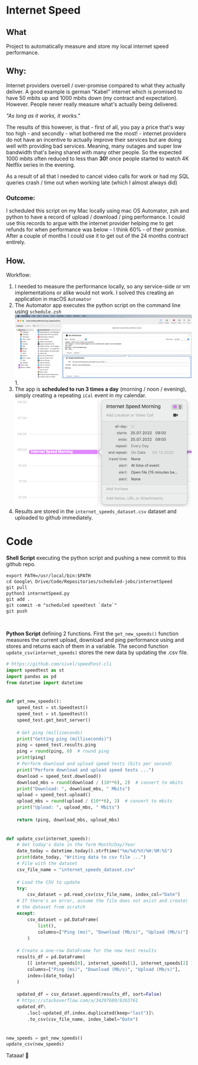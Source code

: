 # Internet Speed

## What
Project to automatically measure and store my local internet speed performance. 

## Why: 
Internet providers oversell / over-promise compared to what they actually deliver. A good example is german "Kabel" internet which is promised to have 50 mbits up and 1000 mbits down (my contract and expectation). However. People never really measure what's actually being delivered. 

_"As long as it works, it works."_

The results of this however, is that - first of all, you pay a price that's way too high - and secondly - what bothered me the most! - internet providers do not have an incentive to actually improve their services but are doing well with providing bad services. Meaning, many outages and super low bandwidth that's being shared with many other people. So the expected 1000 mbits often reduced to less than **30!** once people started to watch 4K Netflix series in the evening.

As a result of all that I needed to cancel video calls for work or had my SQL queries crash / time out when working late (which I almost always did)

### Outcome: 

I scheduled this script on my Mac locally using mac OS Automator, zsh and python to have a record of upload / download / ping performance. I could use this records to argue with the internet provider helping me to get refunds for when performance was below - I think 60% - of their promise. After a couple of months I could use it to get out of the 24 months contract entirely. 

## How. 

Workflow: 

1. I needed to measure the performance locally, so any service-side or vm implementations or alike would not work. I solved this creating an application in macOS ``Automator`` 
2. The Automator app executes the python script on the command line using ``schedule.zsh`` <img src="img/automator.png"></img>
   1. 
3. The app is **scheduled to run 3 times a day** (morning / noon / evening), simply creating a repeating `iCal` event in my calendar. <img src="img/calendar.png"></img>
4. Results are stored in the `internet_speeds_dataset.csv` dataset and uploaded to github immediately.


# Code

**Shell Script** executing the python script and pushing a new commit to this github repo.

```Shell
export PATH=/usr/local/bin:$PATH
cd Google\ Drive/Code/Repositories/scheduled-jobs/internetSpeed
git pull
python3 internetSpeed.py
git add .
git commit -m "scheduled speedtest `date`"
git push
```
<br/>

**Python Script** defining 2 functions. 
First the `get_new_speeds()` function measures the current upload, download and ping performance using and stores and returns each of them in a variable. The second function `update_csv(internet_speeds)` stores the new data by updating the .csv file. 

```Python
# https://github.com/sivel/speedtest-cli
import speedtest as st
import pandas as pd
from datetime import datetime


def get_new_speeds():
    speed_test = st.Speedtest()
    speed_test = st.Speedtest()
    speed_test.get_best_server()

    # Get ping (milliseconds)
    print("Getting ping (milliseconds)")
    ping = speed_test.results.ping
    ping = round(ping, 0)  # round ping
    print(ping)
    # Perform download and upload speed tests (bits per second)
    print("Perform download and upload speed tests ...")
    download = speed_test.download()
    download_mbs = round(download / (10**6), 2)  # convert to mbits
    print("Download: ", download_mbs, " Mbits")
    upload = speed_test.upload()
    upload_mbs = round(upload / (10**6), 2)  # convert to mbits
    print("Upload: ", upload_mbs, " Mbits")

    return (ping, download_mbs, upload_mbs)


def update_csv(internet_speeds):
    # Get today's date in the form Month/Day/Year
    date_today = datetime.today().strftime("%m/%d/%Y/%H:%M:%S")
    print(date_today, "Writing data to csv file ...")
    # File with the dataset
    csv_file_name = "internet_speeds_dataset.csv"

    # Load the CSV to update
    try:
        csv_dataset = pd.read_csv(csv_file_name, index_col="Date")
    # If there's an error, assume the file does not exist and create\
    # the dataset from scratch
    except:
        csv_dataset = pd.DataFrame(
            list(),
            columns=["Ping (ms)", "Download (Mb/s)", "Upload (Mb/s)"]
        )

    # Create a one-row DataFrame for the new test results
    results_df = pd.DataFrame(
        [[ internet_speeds[0], internet_speeds[1], internet_speeds[2] ]],
        columns=["Ping (ms)", "Download (Mb/s)", "Upload (Mb/s)"],
        index=[date_today]
    )

    updated_df = csv_dataset.append(results_df, sort=False)
    # https://stackoverflow.com/a/34297689/9263761
    updated_df\
        .loc[~updated_df.index.duplicated(keep="last")]\
        .to_csv(csv_file_name, index_label="Date")


new_speeds = get_new_speeds()
update_csv(new_speeds)

```

Tataaa! 🎉

